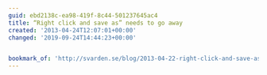 ```yaml
---
guid: ebd2138c-ea98-419f-8c44-501237645ac4
title: “Right click and save as” needs to go away
created: '2013-04-24T12:07:01+00:00'
changed: '2019-09-24T14:44:23+00:00'


bookmark_of: 'http://svarden.se/blog/2013-04-22-right-click-and-save-as/'
---
```




